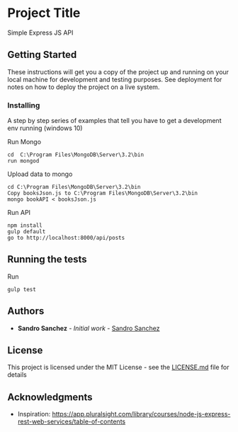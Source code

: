 # Project Title

Simple Express JS API

## Getting Started

These instructions will get you a copy of the project up and running on your local machine for development and testing purposes. See deployment for notes on how to deploy the project on a live system.


### Installing

A step by step series of examples that tell you have to get a development env running (windows 10)

Run Mongo

```
cd  C:\Program Files\MongoDB\Server\3.2\bin
run mongod 
```

Upload data to mongo

```
cd C:\Program Files\MongoDB\Server\3.2\bin
Copy booksJson.js to C:\Program Files\MongoDB\Server\3.2\bin 
mongo bookAPI < booksJson.js
```

Run API

```
npm install
gulp default
go to http://localhost:8000/api/posts
```



## Running the tests

Run

```
gulp test
```

## Authors

* **Sandro Sanchez** - *Initial work* - [Sandro Sanchez](https://github.com/sandropucp)

## License

This project is licensed under the MIT License - see the [LICENSE.md](LICENSE.md) file for details

## Acknowledgments

* Inspiration: https://app.pluralsight.com/library/courses/node-js-express-rest-web-services/table-of-contents